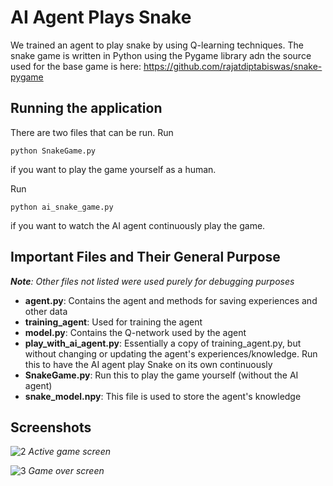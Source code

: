 # AI Agent Plays Snake 
We trained an agent to play snake by using Q-learning techniques.
The snake game is written in Python using the Pygame library adn the source used for the base game is here: https://github.com/rajatdiptabiswas/snake-pygame

## Running the application
There are two files that can be run. Run 
```
python SnakeGame.py
```
if you want to play the game yourself as a human.

Run 
```
python ai_snake_game.py
```
if you want to watch the AI agent continuously play the game.

## Important Files and Their General Purpose
___Note__: Other files not listed  were used purely for debugging purposes_

* __agent.py__: Contains the agent and methods for saving experiences and other data 
* __training_agent__: Used for training the agent
* __model.py__: Contains the Q-network used by the agent
* __play_with_ai_agent.py__: Essentially a copy of training_agent.py, but without changing or updating the agent's experiences/knowledge. Run this to have the AI agent play Snake on its own continuously 
* __SnakeGame.py__: Run this to play the game yourself (without the AI agent)
* __snake_model.npy__: This file is used to store the agent's knowledge

## Screenshots

![2](https://user-images.githubusercontent.com/32998741/33873437-2780ed2a-df45-11e7-9776-b1f151fa4e02.png)
*Active game screen*

![3](https://user-images.githubusercontent.com/32998741/33873440-28647360-df45-11e7-8291-b82d5646352f.png)
*Game over screen*


